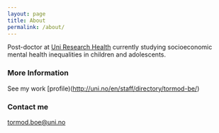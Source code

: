 ```yaml
---
layout: page
title: About
permalink: /about/
---
```


Post-doctor at [Uni Research Health](http://uni.no/en/uni-health/) currently studying socioeconomic mental health inequalities in children and adolescents. 

### More Information

See my work [profile)(http://uni.no/en/staff/directory/tormod-be/)


### Contact me

[tormod.boe@uni.no](mailto:tormod.boe@uni.no)